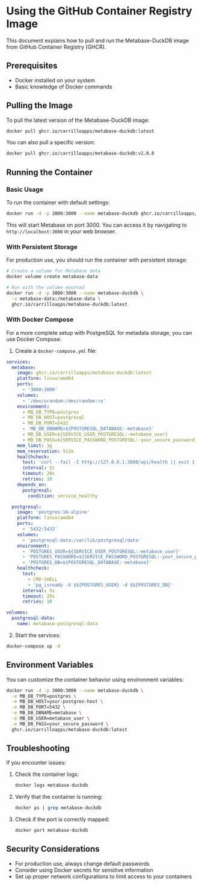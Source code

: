 # Using the GitHub Container Registry Image

This document explains how to pull and run the Metabase-DuckDB image from GitHub Container Registry (GHCR).

## Prerequisites

- Docker installed on your system
- Basic knowledge of Docker commands

## Pulling the Image

To pull the latest version of the Metabase-DuckDB image:

```bash
docker pull ghcr.io/carrilloapps/metabase-duckdb:latest
```

You can also pull a specific version:

```bash
docker pull ghcr.io/carrilloapps/metabase-duckdb:v1.0.0
```

## Running the Container

### Basic Usage

To run the container with default settings:

```bash
docker run -d -p 3000:3000 --name metabase-duckdb ghcr.io/carrilloapps/metabase-duckdb:latest
```

This will start Metabase on port 3000. You can access it by navigating to `http://localhost:3000` in your web browser.

### With Persistent Storage

For production use, you should run the container with persistent storage:

```bash
# Create a volume for Metabase data
docker volume create metabase-data

# Run with the volume mounted
docker run -d -p 3000:3000 --name metabase-duckdb \
  -v metabase-data:/metabase-data \
  ghcr.io/carrilloapps/metabase-duckdb:latest
```

### With Docker Compose

For a more complete setup with PostgreSQL for metadata storage, you can use Docker Compose:

1. Create a `docker-compose.yml` file:

```yaml
services:
  metabase:
    image: ghcr.io/carrilloapps/metabase-duckdb:latest
    platform: linux/amd64
    ports:
      - '3000:3000'
    volumes:
      - '/dev/urandom:/dev/random:ro'
    environment:
      - MB_DB_TYPE=postgres
      - MB_DB_HOST=postgresql
      - MB_DB_PORT=5432
      - 'MB_DB_DBNAME=${POSTGRESQL_DATABASE:-metabase}'
      - MB_DB_USER=${SERVICE_USER_POSTGRESQL:-metabase_user}
      - MB_DB_PASS=${SERVICE_PASSWORD_POSTGRESQL:-your_secure_password}
    mem_limit: 1g
    mem_reservation: 512m
    healthcheck:
      test: 'curl --fail -I http://127.0.0.1:3000/api/health || exit 1'
      interval: 5s
      timeout: 20s
      retries: 10
    depends_on:
      postgresql:
        condition: service_healthy

  postgresql:
    image: 'postgres:16-alpine'
    platform: linux/amd64
    ports:
      - '5432:5432'
    volumes:
      - 'postgresql-data:/var/lib/postgresql/data'
    environment:
      - 'POSTGRES_USER=${SERVICE_USER_POSTGRESQL:-metabase_user}'
      - 'POSTGRES_PASSWORD=${SERVICE_PASSWORD_POSTGRESQL:-your_secure_password}'
      - 'POSTGRES_DB=${POSTGRESQL_DATABASE:-metabase}'
    healthcheck:
      test:
        - CMD-SHELL
        - 'pg_isready -U $${POSTGRES_USER} -d $${POSTGRES_DB}'
      interval: 5s
      timeout: 20s
      retries: 10

volumes:
  postgresql-data:
    name: metabase-postgresql-data
```

2. Start the services:

```bash
docker-compose up -d
```

## Environment Variables

You can customize the container behavior using environment variables:

```bash
docker run -d -p 3000:3000 --name metabase-duckdb \
  -e MB_DB_TYPE=postgres \
  -e MB_DB_HOST=your-postgres-host \
  -e MB_DB_PORT=5432 \
  -e MB_DB_DBNAME=metabase \
  -e MB_DB_USER=metabase_user \
  -e MB_DB_PASS=your_secure_password \
  ghcr.io/carrilloapps/metabase-duckdb:latest
```

## Troubleshooting

If you encounter issues:

1. Check the container logs:
   ```bash
   docker logs metabase-duckdb
   ```

2. Verify that the container is running:
   ```bash
   docker ps | grep metabase-duckdb
   ```

3. Check if the port is correctly mapped:
   ```bash
   docker port metabase-duckdb
   ```

## Security Considerations

- For production use, always change default passwords
- Consider using Docker secrets for sensitive information
- Set up proper network configurations to limit access to your containers
